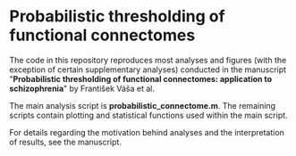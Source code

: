 # Probabilistic thresholding of functional connectomes

The code in this repository reproduces most analyses and figures (with the exception of certain supplementary analyses) conducted in the manuscript "**Probabilistic thresholding of functional connectomes: application to schizophrenia**" by František Váša et al.

The main analysis script is **probabilistic_connectome.m**. The remaining scripts contain plotting and statistical functions used within the main script.

For details regarding the motivation behind analyses and the interpretation of results, see the manuscript.
